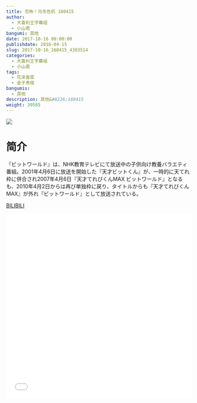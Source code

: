 ```yaml
---
title: 恐怖！乌冬危机 160415
author: 
  - 大喜利王字幕组
  - 小山君
bangumi: 其他
date: 2017-10-16 00:00:00
publishdate: 2016-04-15
slug: 2017-10-16_160415_4383514
categories: 
  - 大喜利王字幕组
  - 小山君
tags: 
  - 花泽香菜
  - 金子贵俊
bangumis: 
  - 其他
description: 其他&#8226;160415
weight: 39585
---
```


![](https://i.imgur.com/m8nFpVU.jpg)

# 简介  
『ビットワールド』は、NHK教育テレビにて放送中の子供向け教養バラエティ番組。2001年4月6日に放送を開始した『天才ビットくん』が、一時的に天てれ枠に併合され2007年4月6日『天才てれびくんMAX ビットワールド』となるも、2010年4月2日からは再び単独枠に戻り、タイトルからも『天才てれびくんMAX』が外れ『ビットワールド』として放送されている。

  [BILIBILI](https://www.bilibili.com/video/av4383514/)


<div class="vcontainer">  <iframe class='video' src="//www.bilibili.com/blackboard/player.html?aid=4383514" width="100%" height="500" frameborder="0" allowfullscreen="allowfullscreen"></iframe></div>
